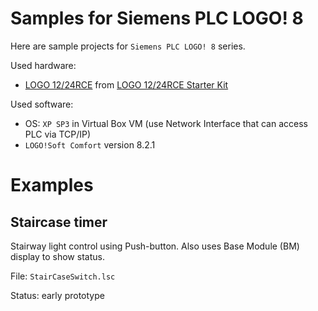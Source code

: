 # Samples for Siemens PLC LOGO! 8

Here are sample projects for `Siemens PLC LOGO! 8` series.

Used hardware:
* [LOGO 12/24RCE][Logo-12-24-RCE-Conrad] from [LOGO 12/24RCE Starter Kit][Starter-Kit-Conrad]

Used software:
* OS: `XP SP3` in Virtual Box VM (use Network Interface that can access
  PLC via TCP/IP)
* `LOGO!Soft Comfort` version 8.2.1

# Examples

## Staircase timer

Stairway light control using Push-button. Also
uses Base Module (BM) display to show status.

File: `StairCaseSwitch.lsc` 

Status: early prototype

[Logo-12-24-RCE-Conrad]: https://velkoobchod.conrad.cz/plc-ridici-modul-siemens-logo-12-24rce-6ed1052-1md08-0ba0-12-v-dc-24-v-dc.k1628679?gclid=EAIaIQobChMIuLvS8Z7S5AIVF5zVCh3_FQhzEAQYASABEgKoLPD_BwE
[Starter-Kit-Conrad]: https://www.conrad.cz/startovaci-sada-pro-plc-siemens-logo-starter-kit-12-24rce-6ed1057-3ba01-0aa8-12-v-dc-24-v-dc.k1302216
